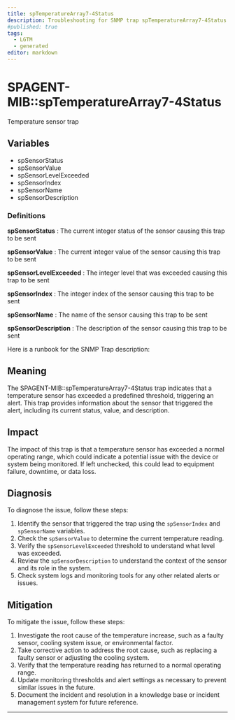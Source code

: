 ```yaml
---
title: spTemperatureArray7-4Status
description: Troubleshooting for SNMP trap spTemperatureArray7-4Status
#published: true
tags:
  - LGTM
  - generated
editor: markdown
---
```


# SPAGENT-MIB::spTemperatureArray7-4Status 

Temperature sensor trap 


## Variables


  - spSensorStatus
  - spSensorValue
  - spSensorLevelExceeded
  - spSensorIndex
  - spSensorName
  - spSensorDescription 

### Definitions 


**spSensorStatus** 
: The current integer status of the sensor causing this trap to be sent 

**spSensorValue** 
: The current integer value of the sensor causing this trap to be sent 

**spSensorLevelExceeded** 
: The integer level that was exceeded causing this trap to be sent 

**spSensorIndex** 
: The integer index of the sensor causing this trap to be sent 

**spSensorName** 
: The name of the sensor causing this trap to be sent 

**spSensorDescription** 
: The description of the sensor causing this trap to be sent 


Here is a runbook for the SNMP Trap description:

## Meaning

The SPAGENT-MIB::spTemperatureArray7-4Status trap indicates that a temperature sensor has exceeded a predefined threshold, triggering an alert. This trap provides information about the sensor that triggered the alert, including its current status, value, and description.

## Impact

The impact of this trap is that a temperature sensor has exceeded a normal operating range, which could indicate a potential issue with the device or system being monitored. If left unchecked, this could lead to equipment failure, downtime, or data loss.

## Diagnosis

To diagnose the issue, follow these steps:

1. Identify the sensor that triggered the trap using the `spSensorIndex` and `spSensorName` variables.
2. Check the `spSensorValue` to determine the current temperature reading.
3. Verify the `spSensorLevelExceeded` threshold to understand what level was exceeded.
4. Review the `spSensorDescription` to understand the context of the sensor and its role in the system.
5. Check system logs and monitoring tools for any other related alerts or issues.

## Mitigation

To mitigate the issue, follow these steps:

1. Investigate the root cause of the temperature increase, such as a faulty sensor, cooling system issue, or environmental factor.
2. Take corrective action to address the root cause, such as replacing a faulty sensor or adjusting the cooling system.
3. Verify that the temperature reading has returned to a normal operating range.
4. Update monitoring thresholds and alert settings as necessary to prevent similar issues in the future.
5. Document the incident and resolution in a knowledge base or incident management system for future reference.
---




